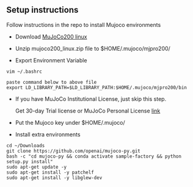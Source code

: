 ## Setup instructions

Follow instructions in the repo to install Mujoco environments

- Download [MuJoCo200 linux](https://www.roboti.us/download/mujoco200_linux.zip)

- Unzip mujoco200_linux.zip file to $HOME/.mujoco/mjpro200/

- Export Environment Variable

```
vim ~/.bashrc

paste command below to above file
export LD_LIBRARY_PATH=$LD_LIBRARY_PATH:$HOME/.mujoco/mjpro200/bin
```

- If you have MuJoCo Institutional License, just skip this step.
  
  Get 30-day Trial license or MuJoCo Personal License [link](https://www.roboti.us/license.html)

- Put the Mujoco key under $HOME/.mujoco/

- Install extra environments

```
cd ~/Downloads
git clone https://github.com/openai/mujoco-py.git
bash -c "cd mujoco-py && conda activate sample-factory && python setup.py install"
sudo apt-get update -y
sudo apt-get install -y patchelf
sudo apt-get install -y libglew-dev
```
